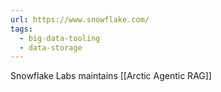 ```yaml
---
url: https://www.snowflake.com/
tags:
  - big-data-tooling
  - data-storage
---
```

Snowflake Labs maintains [[Arctic Agentic RAG]]
